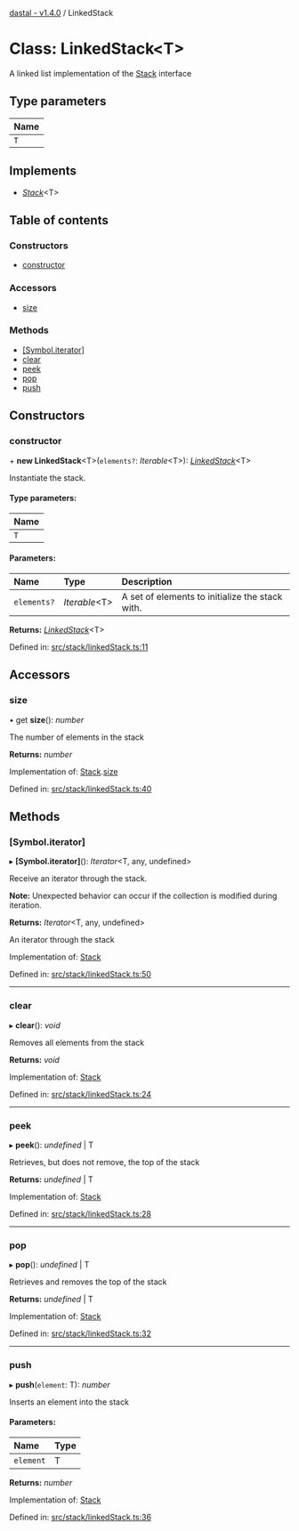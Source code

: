 [dastal - v1.4.0](../README.md) / LinkedStack

# Class: LinkedStack<T\>

A linked list implementation of the [Stack](../interfaces/stack.md) interface

## Type parameters

| Name |
| :------ |
| `T` |

## Implements

* [*Stack*](../interfaces/stack.md)<T\>

## Table of contents

### Constructors

- [constructor](linkedstack.md#constructor)

### Accessors

- [size](linkedstack.md#size)

### Methods

- [[Symbol.iterator]](linkedstack.md#[symbol.iterator])
- [clear](linkedstack.md#clear)
- [peek](linkedstack.md#peek)
- [pop](linkedstack.md#pop)
- [push](linkedstack.md#push)

## Constructors

### constructor

\+ **new LinkedStack**<T\>(`elements?`: *Iterable*<T\>): [*LinkedStack*](linkedstack.md)<T\>

Instantiate the stack.

#### Type parameters:

| Name |
| :------ |
| `T` |

#### Parameters:

| Name | Type | Description |
| :------ | :------ | :------ |
| `elements?` | *Iterable*<T\> | A set of elements to initialize the stack with. |

**Returns:** [*LinkedStack*](linkedstack.md)<T\>

Defined in: [src/stack/linkedStack.ts:11](https://github.com/havelessbemore/dastal/blob/dba59a5/src/stack/linkedStack.ts#L11)

## Accessors

### size

• get **size**(): *number*

The number of elements in the stack

**Returns:** *number*

Implementation of: [Stack](../interfaces/stack.md).[size](../interfaces/stack.md#size)

Defined in: [src/stack/linkedStack.ts:40](https://github.com/havelessbemore/dastal/blob/dba59a5/src/stack/linkedStack.ts#L40)

## Methods

### [Symbol.iterator]

▸ **[Symbol.iterator]**(): *Iterator*<T, any, undefined\>

Receive an iterator through the stack.

**Note:** Unexpected behavior can occur if the collection is modified during iteration.

**Returns:** *Iterator*<T, any, undefined\>

An iterator through the stack

Implementation of: [Stack](../interfaces/stack.md)

Defined in: [src/stack/linkedStack.ts:50](https://github.com/havelessbemore/dastal/blob/dba59a5/src/stack/linkedStack.ts#L50)

___

### clear

▸ **clear**(): *void*

Removes all elements from the stack

**Returns:** *void*

Implementation of: [Stack](../interfaces/stack.md)

Defined in: [src/stack/linkedStack.ts:24](https://github.com/havelessbemore/dastal/blob/dba59a5/src/stack/linkedStack.ts#L24)

___

### peek

▸ **peek**(): *undefined* \| T

Retrieves, but does not remove, the top of the stack

**Returns:** *undefined* \| T

Implementation of: [Stack](../interfaces/stack.md)

Defined in: [src/stack/linkedStack.ts:28](https://github.com/havelessbemore/dastal/blob/dba59a5/src/stack/linkedStack.ts#L28)

___

### pop

▸ **pop**(): *undefined* \| T

Retrieves and removes the top of the stack

**Returns:** *undefined* \| T

Implementation of: [Stack](../interfaces/stack.md)

Defined in: [src/stack/linkedStack.ts:32](https://github.com/havelessbemore/dastal/blob/dba59a5/src/stack/linkedStack.ts#L32)

___

### push

▸ **push**(`element`: T): *number*

Inserts an element into the stack

#### Parameters:

| Name | Type |
| :------ | :------ |
| `element` | T |

**Returns:** *number*

Implementation of: [Stack](../interfaces/stack.md)

Defined in: [src/stack/linkedStack.ts:36](https://github.com/havelessbemore/dastal/blob/dba59a5/src/stack/linkedStack.ts#L36)
